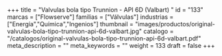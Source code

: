 +++
title = "Valvulas bola tipo Trunnion - API 6D (Valbart) "
id = "133"
marcas = ["Flowserve"]
familias = ["Válvulas"]
industrias = ["Energía","Química","Ingenios"]
thumbnail = "images/productos/original-valvulas-bola-tipo-trunnion-api-6d-valbart.jpg"
catalogo = "/catalogos/original-valvulas-bola-tipo-trunnion-api-6d-valbart.pdf"
meta_description = ""
meta_keywords = ""
weight = 133
draft = false
+++
